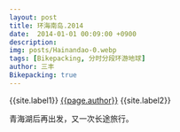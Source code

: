 ```yaml
---
layout: post
title: 环海南岛.2014
date:  2014-01-01 00:09:00 +0900
description:
img: posts/Hainandao-0.webp
tags: [Bikepacking, 分时分段环游地球]
author: 三丰
Bikepacking: true
---
```

{{site.label1}} <a href="/about">{{page.author}}</a> {{site.label2}}

青海湖后再出发，又一次长途旅行。
